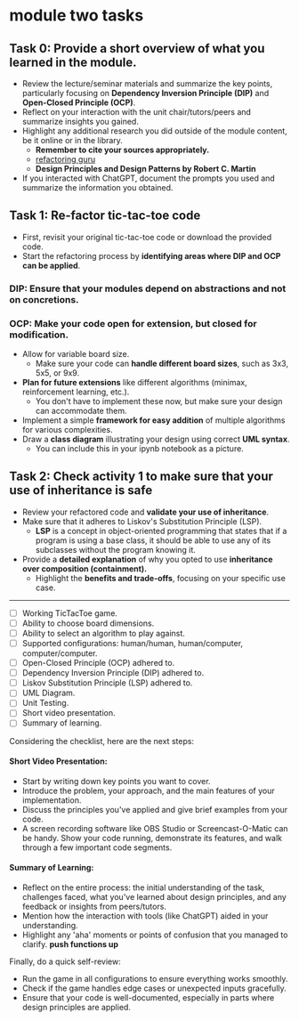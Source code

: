 # module two tasks

## Task 0: Provide a short overview of what you learned in the module.

- Review the lecture/seminar materials and summarize the key points, particularly focusing on **Dependency Inversion Principle (DIP)** and **Open-Closed Principle (OCP)**.
- Reflect on your interaction with the unit chair/tutors/peers and summarize insights you gained.
- Highlight any additional research you did outside of the module content, be it online or in the library. 
    - **Remember to cite your sources appropriately.**
    - [refactoring guru](https://refactoring.guru/)
    - **Design Principles and Design Patterns by Robert C. Martin**
- If you interacted with ChatGPT, document the prompts you used and summarize the information you obtained.

## Task 1: Re-factor tic-tac-toe code

- First, revisit your original tic-tac-toe code or download the provided code.
- Start the refactoring process by **identifying areas where DIP and OCP can be applied**.
### DIP: Ensure that your modules depend on abstractions and not on concretions.
### OCP: Make your code open for extension, but closed for modification.
- Allow for variable board size. 
    - Make sure your code can **handle different board sizes**, such as 3x3, 5x5, or 9x9.
- **Plan for future extensions** like different algorithms (minimax, reinforcement learning, etc.). 
     - You don't have to implement these now, but make sure your design can accommodate them.
- Implement a simple **framework for easy addition** of multiple algorithms for various complexities.
- Draw a **class diagram** illustrating your design using correct **UML syntax**. 
     - You can include this in your ipynb notebook as a picture.

## Task 2: Check activity 1 to make sure that your use of inheritance is safe

- Review your refactored code and **validate your use of inheritance**. 
- Make sure that it adheres to Liskov's Substitution Principle (LSP). 
     - **LSP** is a concept in object-oriented programming that states that if a program is using a base class, it should be able to use any of its subclasses without the program knowing it.
- Provide a **detailed explanation** of why you opted to use **inheritance over composition (containment).** 
    - Highlight the **benefits and trade-offs**, focusing on your specific use case.

---


- [ ] Working TicTacToe game.
- [ ] Ability to choose board dimensions.
- [ ] Ability to select an algorithm to play against.
- [ ] Supported configurations: human/human, human/computer, computer/computer.
- [ ] Open-Closed Principle (OCP) adhered to.
- [ ] Dependency Inversion Principle (DIP) adhered to.
- [ ] Liskov Substitution Principle (LSP) adhered to.
- [ ] UML Diagram.
- [ ] Unit Testing.
- [ ] Short video presentation.
- [ ] Summary of learning.

Considering the checklist, here are the next steps:

#### Short Video Presentation:
   - Start by writing down key points you want to cover.
   - Introduce the problem, your approach, and the main features of your implementation.
   - Discuss the principles you've applied and give brief examples from your code.
   - A screen recording software like OBS Studio or Screencast-O-Matic can be handy. Show your code running, demonstrate its features, and walk through a few important code segments.

#### Summary of Learning:
   - Reflect on the entire process: the initial understanding of the task, challenges faced, what you've learned about design principles, and any feedback or insights from peers/tutors.
   - Mention how the interaction with tools (like ChatGPT) aided in your understanding.
   - Highlight any 'aha' moments or points of confusion that you managed to clarify. **push functions up**

Finally, do a quick self-review:
   - Run the game in all configurations to ensure everything works smoothly.
   - Check if the game handles edge cases or unexpected inputs gracefully.
   - Ensure that your code is well-documented, especially in parts where design principles are applied.
